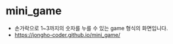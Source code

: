 # mini_game


* 손가락으로 1~3까지의 숫자를 누를 수 있는 game 형식의 화면입니다.
* https://jongho-coder.github.io/mini_game/
